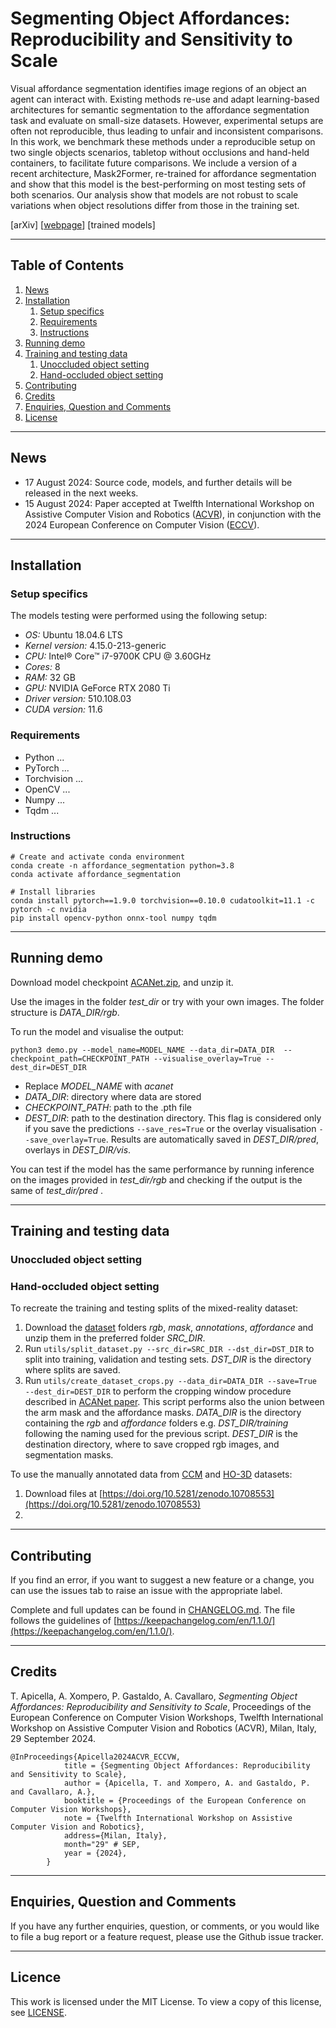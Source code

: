 # Segmenting Object Affordances: Reproducibility and Sensitivity to Scale

Visual affordance segmentation identifies image regions of an object an agent can interact with. 
Existing methods re-use and adapt learning-based architectures for semantic segmentation to the affordance segmentation task and evaluate on small-size datasets. 
However, experimental setups are often not reproducible, thus leading to unfair and inconsistent comparisons. 
In this work, we benchmark these methods under a reproducible setup on two single objects scenarios, tabletop without occlusions and hand-held containers, to facilitate future comparisons. 
We include a version of a recent architecture, Mask2Former, re-trained for affordance segmentation and show that this model is the best-performing on most testing sets of both scenarios. 
Our analysis show that models are not robust to scale variations when object resolutions differ from those in the training set.

[arXiv]
[[webpage](https://apicis.github.io/aff-seg/)]
[trained models]

---
## Table of Contents
1. [News](#news)
2. [Installation](#installation)
    1. [Setup specifics](#setup_specifics)  
    2. [Requirements](#requirements)
    3. [Instructions](#instructions)
3. [Running demo](#demo)
4. [Training and testing data](#data) 
   1. [Unoccluded object setting](#unoccluded_data)
   2. [Hand-occluded object setting](#handoccluded_data)
5. [Contributing](#contributing)
6. [Credits](#credits)
7. [Enquiries, Question and Comments](#enquiries-question-and-comments)
8. [License](#license)

---

## News <a name="news"></a>
* 17 August 2024: Source code, models, and further details will be released in the next weeks.
* 15 August 2024: Paper accepted at Twelfth International Workshop on Assistive Computer Vision and Robotics ([ACVR](https://iplab.dmi.unict.it/acvr2024/)), in conjunction with the 2024 European Conference on Computer Vision ([ECCV](https://eccv2024.ecva.net)).

---

## Installation <a name="installation"></a>

### Setup specifics <a name="setup_specifics"></a>
The models testing were performed using the following setup:
* *OS:* Ubuntu 18.04.6 LTS
* *Kernel version:* 4.15.0-213-generic
* *CPU:* Intel® Core™ i7-9700K CPU @ 3.60GHz
* *Cores:* 8
* *RAM:* 32 GB
* *GPU:* NVIDIA GeForce RTX 2080 Ti
* *Driver version:* 510.108.03
* *CUDA version:* 11.6

### Requirements <a name="requirements"></a> 
* Python ...
* PyTorch ...
* Torchvision ...
* OpenCV ...
* Numpy ...
* Tqdm ...

### Instructions <a name="instructions"></a>
```
# Create and activate conda environment
conda create -n affordance_segmentation python=3.8
conda activate affordance_segmentation
    
# Install libraries
conda install pytorch==1.9.0 torchvision==0.10.0 cudatoolkit=11.1 -c pytorch -c nvidia
pip install opencv-python onnx-tool numpy tqdm 
```

---
## Running demo <a name="demo"></a>

Download model checkpoint [ACANet.zip](https://doi.org/10.5281/zenodo.8364196), and unzip it.

Use the images in the folder *test_dir* or try with your own images. The folder structure is *DATA_DIR/rgb*. 

To run the model and visualise the output:

```
python3 demo.py --model_name=MODEL_NAME --data_dir=DATA_DIR  --checkpoint_path=CHECKPOINT_PATH --visualise_overlay=True --dest_dir=DEST_DIR
```

* Replace *MODEL_NAME* with *acanet*
* *DATA_DIR*: directory where data are stored
* *CHECKPOINT_PATH*: path to the .pth file
* *DEST_DIR*: path to the destination directory. This flag is considered only if you save the predictions ```--save_res=True``` or the overlay visualisation ```--save_overlay=True```. Results are automatically saved in *DEST_DIR/pred*, overlays in *DEST_DIR/vis*.

You can test if the model has the same performance by running inference on the images provided in *test_dir/rgb* and checking if the output is the same of *test_dir/pred* .

---
## Training and testing data <a name="data"></a>

### Unoccluded object setting <a name="unoccluded_data"></a>


### Hand-occluded object setting <a name="handoccluded_data"></a>
To recreate the training and testing splits of the mixed-reality dataset:
1. Download the [dataset](https://doi.org/10.5281/zenodo.5085800) folders *rgb*, *mask*, *annotations*, *affordance* and unzip them in the preferred folder *SRC_DIR*. 
2. Run ```utils/split_dataset.py --src_dir=SRC_DIR --dst_dir=DST_DIR``` to split into training, validation and testing sets. *DST_DIR* is the directory where splits are saved.
3. Run ```utils/create_dataset_crops.py --data_dir=DATA_DIR --save=True --dest_dir=DEST_DIR``` to perform the cropping window procedure described in [ACANet paper](). This script performs also the union between the arm mask and the affordance masks. *DATA_DIR* is the directory containing the *rgb* and *affordance* folders e.g.  *DST_DIR/training* following the naming used for the previous script. *DEST_DIR* is the destination directory, where to save cropped rgb images, and segmentation masks. 

To use the manually annotated data from [CCM](https://corsmal.eecs.qmul.ac.uk/containers_manip.html) and [HO-3D](https://www.tugraz.at/institute/icg/research/team-lepetit/research-projects/hand-object-3d-pose-annotation/) datasets: 
1. Download files at [https://doi.org/10.5281/zenodo.10708553](https://doi.org/10.5281/zenodo.10708553)
2. 

---
## Contributing

If you find an error, if you want to suggest a new feature or a change, you can use the issues tab to raise an issue with the appropriate label. 

Complete and full updates can be found in [CHANGELOG.md](CHANGELOG.md). The file follows the guidelines of [https://keepachangelog.com/en/1.1.0/](https://keepachangelog.com/en/1.1.0/).

---
## Credits

T. Apicella, A. Xompero, P. Gastaldo, A. Cavallaro, <i>Segmenting Object Affordances: Reproducibility and Sensitivity to Scale</i>, 
Proceedings of the European Conference on Computer Vision Workshops, Twelfth International Workshop on Assistive Computer Vision and Robotics (ACVR),
Milan, Italy, 29 September 2024.

```
@InProceedings{Apicella2024ACVR_ECCVW,
            title = {Segmenting Object Affordances: Reproducibility and Sensitivity to Scale},
            author = {Apicella, T. and Xompero, A. and Gastaldo, P. and Cavallaro, A.},
            booktitle = {Proceedings of the European Conference on Computer Vision Workshops},
            note = {Twelfth International Workshop on Assistive Computer Vision and Robotics},
            address={Milan, Italy},
            month="29" # SEP,
            year = {2024},
        }
```

---

## Enquiries, Question and Comments

If you have any further enquiries, question, or comments, or you would like to file a bug report or a feature request, please use the Github issue tracker. 

---

## Licence

This work is licensed under the MIT License.  To view a copy of this license, see
[LICENSE](LICENSE).